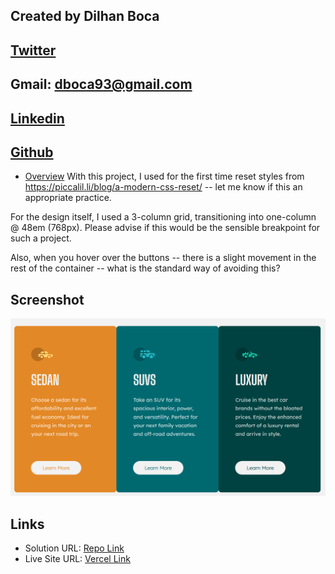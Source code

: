 ## Created by Dilhan Boca 
## [Twitter](https://mobile.twitter.com/dboca93)
## Gmail: dboca93@gmail.com
## [Linkedin](https://www.linkedin.com/in/dilhan-boca-a3892294/)
## [Github](https://github.com/dboca93?tab=repositories)

- [Overview](#overview)
With this project, I used for the first time reset styles from https://piccalil.li/blog/a-modern-css-reset/ -- let me know if this an appropriate practice. 

For the design itself, I used a 3-column grid, transitioning into one-column @ 48em (768px). Please advise if this would be the sensible
breakpoint for such a project.

Also, when you hover over the 
buttons -- there is a slight 
movement in the rest of the 
container -- what is the standard way of avoiding this?

## Screenshot

![](images/Screenshot.png)

## Links

- Solution URL: [Repo Link](https://github.com/dboca93/fm-0004)
- Live Site URL: [Vercel Link](https://fm-0004.vercel.app/)